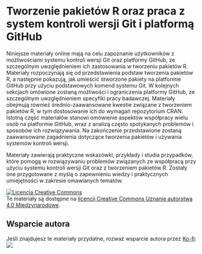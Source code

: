 # Tworzenie pakietów R oraz praca z system kontroli wersji Git i platformą GitHub

Niniejsze materiały online mają na celu zapoznanie użytkowników z możliwościami systemu kontroli wersji Git oraz platformy GitHub, ze szczególnym uwzględnieniem ich zastosowania w tworzeniu pakietów R.
Materiały rozpoczynają się od przedstawienia podstaw tworzenia pakietów R, a następnie pokazują, jak umieścić stworzone pakiety na platformie GitHub przy użyciu podstawowych komend systemu Git.
W kolejnych sekcjach omówione zostaną możliwości i ograniczenia platformy GitHub, ze szczególnym uwzględnieniem specyfiki pracy badawczej. 
Materiały obejmują również średnio-zaawansowane kwestie związane z tworzeniem pakietów R, w tym dostosowanie ich do wymagań repozytorium CRAN.
Istotną część materiałów stanowi omówienie aspektów współpracy wielu osób na platformie GitHub, wraz z analizą często spotykanych problemów i sposobów ich rozwiązywania. 
Na zakończenie przedstawione zostaną zaawansowane zagadnienia dotyczące tworzenia pakietów i używania systemów kontroli wersji.

Materiały zawierają praktyczne wskazówki, przykłady i studia przypadków, które pomogą w rozwiązywaniu problemów związanych ze współpracą przy użyciu systemu kontroli wersji Git oraz z tworzeniem pakietów R. 
Zostały one przygotowane z myślą o zapewnieniu wiedzy i praktycznych umiejętności w zakresie omawianych tematów.

<a rel="license" href="https://creativecommons.org/licenses/by/4.0/"><img alt="Licencja Creative Commons" style="border-width:0" src="https://i.creativecommons.org/l/by/4.0/88x31.png" /></a><br />Te materiały są dostępne na <a rel="license" href="https://creativecommons.org/licenses/by/4.0/">licencji Creative Commons Uznanie autorstwa 4.0 Międzynarodowe</a>.

## Wsparcie autora

Jeśli znajdujesz te materiały przydatne, rozważ wsparcie autora przez [Ko-fi](https://ko-fi.com/nowosad): [![](https://img.shields.io/badge/Wsprzyj-projekt-yellow.png)](https://ko-fi.com/nowosad).
